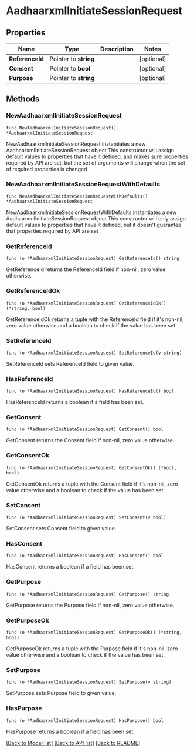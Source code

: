 # AadhaarxmlInitiateSessionRequest

## Properties

Name | Type | Description | Notes
------------ | ------------- | ------------- | -------------
**ReferenceId** | Pointer to **string** |  | [optional] 
**Consent** | Pointer to **bool** |  | [optional] 
**Purpose** | Pointer to **string** |  | [optional] 

## Methods

### NewAadhaarxmlInitiateSessionRequest

`func NewAadhaarxmlInitiateSessionRequest() *AadhaarxmlInitiateSessionRequest`

NewAadhaarxmlInitiateSessionRequest instantiates a new AadhaarxmlInitiateSessionRequest object
This constructor will assign default values to properties that have it defined,
and makes sure properties required by API are set, but the set of arguments
will change when the set of required properties is changed

### NewAadhaarxmlInitiateSessionRequestWithDefaults

`func NewAadhaarxmlInitiateSessionRequestWithDefaults() *AadhaarxmlInitiateSessionRequest`

NewAadhaarxmlInitiateSessionRequestWithDefaults instantiates a new AadhaarxmlInitiateSessionRequest object
This constructor will only assign default values to properties that have it defined,
but it doesn't guarantee that properties required by API are set

### GetReferenceId

`func (o *AadhaarxmlInitiateSessionRequest) GetReferenceId() string`

GetReferenceId returns the ReferenceId field if non-nil, zero value otherwise.

### GetReferenceIdOk

`func (o *AadhaarxmlInitiateSessionRequest) GetReferenceIdOk() (*string, bool)`

GetReferenceIdOk returns a tuple with the ReferenceId field if it's non-nil, zero value otherwise
and a boolean to check if the value has been set.

### SetReferenceId

`func (o *AadhaarxmlInitiateSessionRequest) SetReferenceId(v string)`

SetReferenceId sets ReferenceId field to given value.

### HasReferenceId

`func (o *AadhaarxmlInitiateSessionRequest) HasReferenceId() bool`

HasReferenceId returns a boolean if a field has been set.

### GetConsent

`func (o *AadhaarxmlInitiateSessionRequest) GetConsent() bool`

GetConsent returns the Consent field if non-nil, zero value otherwise.

### GetConsentOk

`func (o *AadhaarxmlInitiateSessionRequest) GetConsentOk() (*bool, bool)`

GetConsentOk returns a tuple with the Consent field if it's non-nil, zero value otherwise
and a boolean to check if the value has been set.

### SetConsent

`func (o *AadhaarxmlInitiateSessionRequest) SetConsent(v bool)`

SetConsent sets Consent field to given value.

### HasConsent

`func (o *AadhaarxmlInitiateSessionRequest) HasConsent() bool`

HasConsent returns a boolean if a field has been set.

### GetPurpose

`func (o *AadhaarxmlInitiateSessionRequest) GetPurpose() string`

GetPurpose returns the Purpose field if non-nil, zero value otherwise.

### GetPurposeOk

`func (o *AadhaarxmlInitiateSessionRequest) GetPurposeOk() (*string, bool)`

GetPurposeOk returns a tuple with the Purpose field if it's non-nil, zero value otherwise
and a boolean to check if the value has been set.

### SetPurpose

`func (o *AadhaarxmlInitiateSessionRequest) SetPurpose(v string)`

SetPurpose sets Purpose field to given value.

### HasPurpose

`func (o *AadhaarxmlInitiateSessionRequest) HasPurpose() bool`

HasPurpose returns a boolean if a field has been set.


[[Back to Model list]](../README.md#documentation-for-models) [[Back to API list]](../README.md#documentation-for-api-endpoints) [[Back to README]](../README.md)



